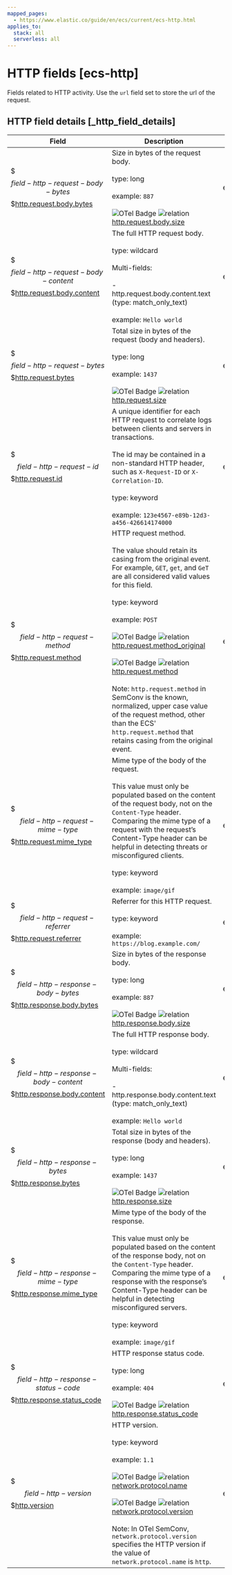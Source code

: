 ```yaml
---
mapped_pages:
  - https://www.elastic.co/guide/en/ecs/current/ecs-http.html
applies_to:
  stack: all
  serverless: all
---
```


# HTTP fields [ecs-http]

Fields related to HTTP activity. Use the `url` field set to store the url of the request.


## HTTP field details [_http_field_details]

| Field | Description | Level |
| --- | --- | --- |
| $$$field-http-request-body-bytes$$$[http.request.body.bytes](#field-http-request-body-bytes) | Size in bytes of the request body.<br><br>type: long<br><br>example: `887`<br><br>![OTel Badge](https://img.shields.io/badge/OpenTelemetry-4a5ca6?style=flat&logo=opentelemetry "") ![relation](https://img.shields.io/badge/equivalent-1ba9f5?style=flat "equivalent") [http.request.body.size](https://opentelemetry.io/docs/specs/semconv/attributes-registry/http/#http-request-body-size)<br> | extended |
| $$$field-http-request-body-content$$$[http.request.body.content](#field-http-request-body-content) | The full HTTP request body.<br><br>type: wildcard<br><br>Multi-fields:<br><br>- http.request.body.content.text (type: match_only_text)<br><br>example: `Hello world`<br> | extended |
| $$$field-http-request-bytes$$$[http.request.bytes](#field-http-request-bytes) | Total size in bytes of the request (body and headers).<br><br>type: long<br><br>example: `1437`<br><br>![OTel Badge](https://img.shields.io/badge/OpenTelemetry-4a5ca6?style=flat&logo=opentelemetry "") ![relation](https://img.shields.io/badge/equivalent-1ba9f5?style=flat "equivalent") [http.request.size](https://opentelemetry.io/docs/specs/semconv/attributes-registry/http/#http-request-size)<br> | extended |
| $$$field-http-request-id$$$[http.request.id](#field-http-request-id) | A unique identifier for each HTTP request to correlate logs between clients and servers in transactions.<br><br>The id may be contained in a non-standard HTTP header, such as `X-Request-ID` or `X-Correlation-ID`.<br><br>type: keyword<br><br>example: `123e4567-e89b-12d3-a456-426614174000`<br> | extended |
| $$$field-http-request-method$$$[http.request.method](#field-http-request-method) | HTTP request method.<br><br>The value should retain its casing from the original event. For example, `GET`, `get`, and `GeT` are all considered valid values for this field.<br><br>type: keyword<br><br>example: `POST`<br><br>![OTel Badge](https://img.shields.io/badge/OpenTelemetry-4a5ca6?style=flat&logo=opentelemetry "") ![relation](https://img.shields.io/badge/equivalent-1ba9f5?style=flat "equivalent") [http.request.method_original](https://opentelemetry.io/docs/specs/semconv/attributes-registry/http/#http-request-method-original)<br><br>![OTel Badge](https://img.shields.io/badge/OpenTelemetry-4a5ca6?style=flat&logo=opentelemetry "") ![relation](https://img.shields.io/badge/conflict-910000?style=flat "conflict") [http.request.method](https://opentelemetry.io/docs/specs/semconv/attributes-registry/http/#http-request-method)<br><br>Note: `http.request.method` in SemConv is the known, normalized, upper case value of the request method, other than the ECS' `http.request.method` that retains casing from the original event.<br> | extended |
| $$$field-http-request-mime-type$$$[http.request.mime_type](#field-http-request-mime-type) | Mime type of the body of the request.<br><br>This value must only be populated based on the content of the request body, not on the `Content-Type` header. Comparing the mime type of a request with the request’s Content-Type header can be helpful in detecting threats or misconfigured clients.<br><br>type: keyword<br><br>example: `image/gif`<br> | extended |
| $$$field-http-request-referrer$$$[http.request.referrer](#field-http-request-referrer) | Referrer for this HTTP request.<br><br>type: keyword<br><br>example: `https://blog.example.com/`<br> | extended |
| $$$field-http-response-body-bytes$$$[http.response.body.bytes](#field-http-response-body-bytes) | Size in bytes of the response body.<br><br>type: long<br><br>example: `887`<br><br>![OTel Badge](https://img.shields.io/badge/OpenTelemetry-4a5ca6?style=flat&logo=opentelemetry "") ![relation](https://img.shields.io/badge/equivalent-1ba9f5?style=flat "equivalent") [http.response.body.size](https://opentelemetry.io/docs/specs/semconv/attributes-registry/http/#http-response-body-size)<br> | extended |
| $$$field-http-response-body-content$$$[http.response.body.content](#field-http-response-body-content) | The full HTTP response body.<br><br>type: wildcard<br><br>Multi-fields:<br><br>- http.response.body.content.text (type: match_only_text)<br><br>example: `Hello world`<br> | extended |
| $$$field-http-response-bytes$$$[http.response.bytes](#field-http-response-bytes) | Total size in bytes of the response (body and headers).<br><br>type: long<br><br>example: `1437`<br><br>![OTel Badge](https://img.shields.io/badge/OpenTelemetry-4a5ca6?style=flat&logo=opentelemetry "") ![relation](https://img.shields.io/badge/equivalent-1ba9f5?style=flat "equivalent") [http.response.size](https://opentelemetry.io/docs/specs/semconv/attributes-registry/http/#http-response-size)<br> | extended |
| $$$field-http-response-mime-type$$$[http.response.mime_type](#field-http-response-mime-type) | Mime type of the body of the response.<br><br>This value must only be populated based on the content of the response body, not on the `Content-Type` header. Comparing the mime type of a response with the response’s Content-Type header can be helpful in detecting misconfigured servers.<br><br>type: keyword<br><br>example: `image/gif`<br> | extended |
| $$$field-http-response-status-code$$$[http.response.status_code](#field-http-response-status-code) | HTTP response status code.<br><br>type: long<br><br>example: `404`<br><br>![OTel Badge](https://img.shields.io/badge/OpenTelemetry-4a5ca6?style=flat&logo=opentelemetry "") ![relation](https://img.shields.io/badge/match-93c93e?style=flat "match") [http.response.status_code](https://opentelemetry.io/docs/specs/semconv/attributes-registry/http/#http-response-status-code)<br> | extended |
| $$$field-http-version$$$[http.version](#field-http-version) | HTTP version.<br><br>type: keyword<br><br>example: `1.1`<br><br>![OTel Badge](https://img.shields.io/badge/OpenTelemetry-4a5ca6?style=flat&logo=opentelemetry "") ![relation](https://img.shields.io/badge/related-efc20d?style=flat "related") [network.protocol.name](https://opentelemetry.io/docs/specs/semconv/attributes-registry/network/#network-protocol-name)<br><br>![OTel Badge](https://img.shields.io/badge/OpenTelemetry-4a5ca6?style=flat&logo=opentelemetry "") ![relation](https://img.shields.io/badge/related-efc20d?style=flat "related") [network.protocol.version](https://opentelemetry.io/docs/specs/semconv/attributes-registry/network/#network-protocol-version)<br><br>Note: In OTel SemConv, `network.protocol.version` specifies the HTTP version if the value of `network.protocol.name` is `http`.<br> | extended |

